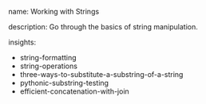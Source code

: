 name: Working with Strings

description: Go through the basics of string manipulation.

insights:

- string-formatting
- string-operations
- three-ways-to-substitute-a-substring-of-a-string
- pythonic-substring-testing
- efficient-concatenation-with-join

